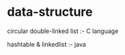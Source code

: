 data-structure
==============

circular double-linked list :- C language

hashtable & linkedlist :- java
